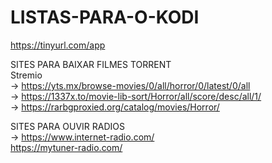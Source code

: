 # LISTAS-PARA-O-KODI
https://tinyurl.com/app

SITES PARA BAIXAR FILMES TORRENT
<br>
Stremio
<br>
-> https://yts.mx/browse-movies/0/all/horror/0/latest/0/all
<br>
-> https://1337x.to/movie-lib-sort/Horror/all/score/desc/all/1/
<br>
-> https://rarbgproxied.org/catalog/movies/Horror/


SITES PARA OUVIR RADIOS
<br>
-> https://www.internet-radio.com/
<br>
https://mytuner-radio.com/


